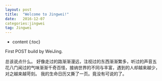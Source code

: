 ```yaml
---
layout: post
title:  "Welcome to Jingwei!"
date:   2016-12-07 
categories:jingwei
tag: Jingwei
---
```


* content
{:toc}


First POST build by WeiJing.



总该说点什么。
好像走过的路渐渐漫远，注视过的东西渐渐繁多，听过的声音五花八门闻过的气味渐渐千奇百怪，接纳世界的不同与丰富，遇到的人却越来越少，对之越来越苛刻。
我的生命日历又撕了一页。竟没有可说的了。

